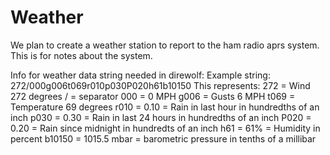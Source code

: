# Weather

We plan to create a weather station to report to the ham radio aprs system. 
This is for notes about the system.



Info for weather data string needed in direwolf:
  Example string:  272/000g006t069r010p030P020h61b10150
This represents:
  272  = Wind 272 degrees
  /    = separator
  000  = 0 MPH
  g006 = Gusts 6 MPH
  t069 = Temperature 69 degrees
  r010 = 0.10 = Rain in last hour in hundredths of an inch
  p030 = 0.30 = Rain in last 24 hours in hundredths of an inch
  P020 = 0.20 = Rain since midnight in hundredts of an inch
  h61  = 61% = Humidity in percent
  b10150 = 1015.5 mbar = barometric pressure in tenths of a millibar

